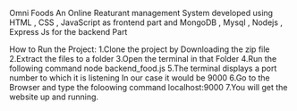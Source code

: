 Omni Foods
An Online Reaturant management System developed using HTML , CSS , JavaScript as frontend part
and MongoDB , Mysql , Nodejs , Express Js for the backend Part

How to Run the Project:
1.Clone the project by Downloading the zip file
2.Extract the files to a folder
3.Open the terminal in that Folder
4.Run the following command
    node backend_food.js
5.The terminal displays a port number to which it is listening
    In our case it would be 9000
6.Go to the Browser and type the foloowing command
    localhost:9000
7.You will get the website up and running.






